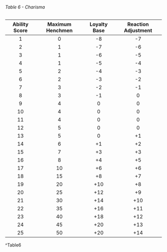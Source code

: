 ###### Table 6 - Charisma

| Ability Score | Maximum Henchmen | Loyalty Base | Reaction Adjustment |
|:-------------: |:----------------: |:------------: |:-------------------: |
| 1             | 0                | -8           | -7                  |
| 2             | 1                | -7           | -6                  |
| 3             | 1                | -6           | -5                  |
| 4             | 1                | -5           | -4                  |
| 5             | 2                | -4           | -3                  |
| 6             | 2                | -3           | -2                  |
| 7             | 3                | -2           | -1                  |
| 8             | 3                | -1           | 0                   |
| 9             | 4                | 0            | 0                   |
| 10            | 4                | 0            | 0                   |
| 11            | 4                | 0            | 0                   |
| 12            | 5                | 0            | 0                   |
| 13            | 5                | 0            | +1                  |
| 14            | 6                | +1           | +2                  |
| 15            | 7                | +3           | +3                  |
| 16            | 8                | +4           | +5                  |
| 17            | 10               | +6           | +6                  |
| 18            | 15               | +8           | +7                  |
| 19            | 20               | +10          | +8                  |
| 20            | 25               | +12          | +9                  |
| 21            | 30               | +14          | +10                 |
| 22            | 35               | +16          | +11                 |
| 23            | 40               | +18          | +12                 |
| 24            | 45               | +20          | +13                 |
| 25            | 50               | +20          | +14                 |
^Table6
